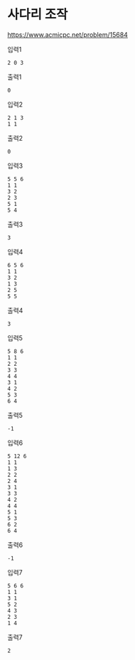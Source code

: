 # 사다리 조작
https://www.acmicpc.net/problem/15684  

입력1
```text
2 0 3
```
출력1
```text
0
```
입력2
```text
2 1 3
1 1
```
출력2
```text
0
```
입력3
```text
5 5 6
1 1
3 2
2 3
5 1
5 4
```
출력3
```text
3
```
입력4
```text
6 5 6
1 1
3 2
1 3
2 5
5 5
```
출력4
```text
3
```
입력5
```text
5 8 6
1 1
2 2
3 3
4 4
3 1
4 2
5 3
6 4
```
출력5
```text
-1
```
입력6
```text
5 12 6
1 1
1 3
2 2
2 4
3 1
3 3
4 2
4 4
5 1
5 3
6 2
6 4
```
출력6
```text
-1
```
입력7
```text
5 6 6
1 1
3 1
5 2
4 3
2 3
1 4
```
출력7
```text
2
```
